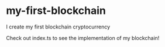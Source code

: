 # my-first-blockchain
I create my first blockchain cryptocurrency

Check out index.ts to see the implementation of my blockchain!
